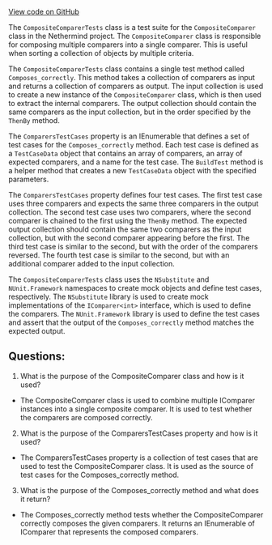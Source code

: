 [View code on GitHub](https://github.com/NethermindEth/nethermind/src/Nethermind/Nethermind.Core.Test/CompositeComparerTests.cs)

The `CompositeComparerTests` class is a test suite for the `CompositeComparer` class in the Nethermind project. The `CompositeComparer` class is responsible for composing multiple comparers into a single comparer. This is useful when sorting a collection of objects by multiple criteria. 

The `CompositeComparerTests` class contains a single test method called `Composes_correctly`. This method takes a collection of comparers as input and returns a collection of comparers as output. The input collection is used to create a new instance of the `CompositeComparer` class, which is then used to extract the internal comparers. The output collection should contain the same comparers as the input collection, but in the order specified by the `ThenBy` method.

The `ComparersTestCases` property is an IEnumerable that defines a set of test cases for the `Composes_correctly` method. Each test case is defined as a `TestCaseData` object that contains an array of comparers, an array of expected comparers, and a name for the test case. The `BuildTest` method is a helper method that creates a new `TestCaseData` object with the specified parameters.

The `ComparersTestCases` property defines four test cases. The first test case uses three comparers and expects the same three comparers in the output collection. The second test case uses two comparers, where the second comparer is chained to the first using the `ThenBy` method. The expected output collection should contain the same two comparers as the input collection, but with the second comparer appearing before the first. The third test case is similar to the second, but with the order of the comparers reversed. The fourth test case is similar to the second, but with an additional comparer added to the input collection.

The `CompositeComparerTests` class uses the `NSubstitute` and `NUnit.Framework` namespaces to create mock objects and define test cases, respectively. The `NSubstitute` library is used to create mock implementations of the `IComparer<int>` interface, which is used to define the comparers. The `NUnit.Framework` library is used to define the test cases and assert that the output of the `Composes_correctly` method matches the expected output.
## Questions: 
 1. What is the purpose of the CompositeComparer class and how is it used?
- The CompositeComparer class is used to combine multiple IComparer instances into a single composite comparer. It is used to test whether the comparers are composed correctly.

2. What is the purpose of the ComparersTestCases property and how is it used?
- The ComparersTestCases property is a collection of test cases that are used to test the CompositeComparer class. It is used as the source of test cases for the Composes_correctly method.

3. What is the purpose of the Composes_correctly method and what does it return?
- The Composes_correctly method tests whether the CompositeComparer correctly composes the given comparers. It returns an IEnumerable of IComparer<int> that represents the composed comparers.